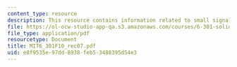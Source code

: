 ```yaml
---
content_type: resource
description: This resource contains information related to small signal equivalents.
file: https://ol-ocw-studio-app-qa.s3.amazonaws.com/courses/6-301-solid-state-circuits-fall-2010/e8f9535e97dd8938feb53488395d54e3_MIT6_301F10_rec07.pdf
file_type: application/pdf
resourcetype: Document
title: MIT6_301F10_rec07.pdf
uid: e8f9535e-97dd-8938-feb5-3488395d54e3
---
```


